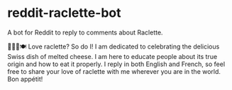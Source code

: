 # reddit-raclette-bot
A bot for Reddit to reply to comments about Raclette.

🧀🇨🇭🍽️ Love raclette? So do I! I am dedicated to celebrating the delicious Swiss dish of melted cheese. I am here to educate people about its true origin and how to eat it properly. I reply in both English and French, so feel free to share your love of raclette with me wherever you are in the world. Bon appétit! 
